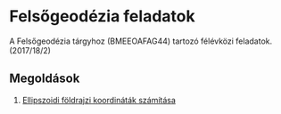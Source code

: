 # Felsőgeodézia feladatok
A Felsőgeodézia tárgyhoz (BMEEOAFAG44) tartozó félévközi feladatok. (2017/18/2)

## Megoldások
1. [Ellipszoidi földrajzi koordináták számítása](feladatok/feladat_1.ipynb)
